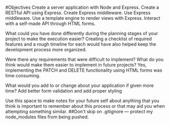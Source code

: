 #Objectives
Create a server application with Node and Express.
Create a RESTful API using Express.
Create Express middleware.
Use Express middleware.
Use a template engine to render views with Express.
Interact with a self-made API through HTML forms.










What could you have done differently during the planning stages of your project to make the execution easier?
 Creating a checklist of required features and a rough timeline for each would have also helped keep the development process more organized.

Were there any requirements that were difficult to implement? What do you think would make them easier to implement in future projects?
Yes, implementing the PATCH and DELETE functionality using HTML forms was time consuming.

What would you add to or change about your application if given more time?
Add better form validation and add proper styling

Use this space to make notes for your future self about anything that you think is important to remember about this process or that may aid you when attempting something similar.
##Don't skip on .gitignore — protect my node_modules files from being pushed.
